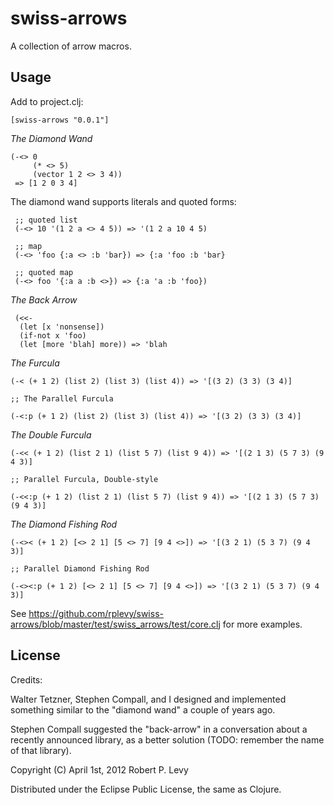 # swiss-arrows

A collection of arrow macros.

## Usage

Add to project.clj:

```
[swiss-arrows "0.0.1"]
```

*The Diamond Wand*

```
(-<> 0
     (* <> 5)
     (vector 1 2 <> 3 4))
 => [1 2 0 3 4]
```

The diamond wand supports literals and quoted forms:

```
 ;; quoted list
 (-<> 10 '(1 2 a <> 4 5)) => '(1 2 a 10 4 5)
 
 ;; map
 (-<> 'foo {:a <> :b 'bar}) => {:a 'foo :b 'bar}

 ;; quoted map
 (-<> foo '{:a a :b <>}) => {:a 'a :b 'foo})
```

*The Back Arrow*

```
 (<<-
  (let [x 'nonsense])
  (if-not x 'foo)
  (let [more 'blah] more)) => 'blah
```

*The Furcula*

```
(-< (+ 1 2) (list 2) (list 3) (list 4)) => '[(3 2) (3 3) (3 4)]

;; The Parallel Furcula

(-<:p (+ 1 2) (list 2) (list 3) (list 4)) => '[(3 2) (3 3) (3 4)]
```

*The Double Furcula*

```
(-<< (+ 1 2) (list 2 1) (list 5 7) (list 9 4)) => '[(2 1 3) (5 7 3) (9 4 3)]

;; Parallel Furcula, Double-style

(-<<:p (+ 1 2) (list 2 1) (list 5 7) (list 9 4)) => '[(2 1 3) (5 7 3) (9 4 3)]
```

*The Diamond Fishing Rod*

```
(-<>< (+ 1 2) [<> 2 1] [5 <> 7] [9 4 <>]) => '[(3 2 1) (5 3 7) (9 4 3)]

;; Parallel Diamond Fishing Rod

(-<><:p (+ 1 2) [<> 2 1] [5 <> 7] [9 4 <>]) => '[(3 2 1) (5 3 7) (9 4 3)]
```

See https://github.com/rplevy/swiss-arrows/blob/master/test/swiss_arrows/test/core.clj for more examples.

## License

Credits:

Walter Tetzner, Stephen Compall, and I designed and implemented something similar to the "diamond wand" a couple of years ago.

Stephen Compall suggested the "back-arrow" in a conversation about a recently announced library, as a better solution (TODO: remember the name of that library).

Copyright (C) April 1st, 2012 Robert P. Levy

Distributed under the Eclipse Public License, the same as Clojure.
